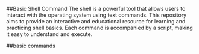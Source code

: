 ##Basic Shell Command
The shell is a powerful tool that allows users to interact with the operating system using text commands. This repository aims to provide an interactive and educational resource for learning and practicing shell basics. Each command is accompanied by a script, making it easy to understand and execute.

##basic commands
